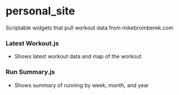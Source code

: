 # personal_site
Scriptable widgets that pull workout data from mikebromberek.com

### Latest Workout.js
- Shows latest workout data and map of the workout

### Run Summary.js
- Shows summary of running by week, month, and year

